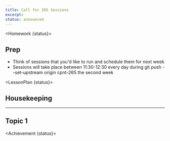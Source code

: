 ```yaml
---
title: Call for 265 Sessions
excerpt:
status: announced
---
```


<script>
	import Homework from "$lib/components/Homework.svelte";
	import LessonPlan from "$lib/components/LessonPlan.svelte";
	import Achievement from "$lib/components/Achievement.svelte";
</script>

<Homework {status}>

<h2>Prep</h2>

- Think of sessions that you'd like to run and schedule them for next week
- Sessions will take place between 11:30-12:30 every day during git push --set-upstream origin cpnt-265 the second week

</Homework>

<LessonPlan {status}>

## Housekeeping

---

## Topic 1

</LessonPlan>

<Achievement {status}>

</Achievement>
